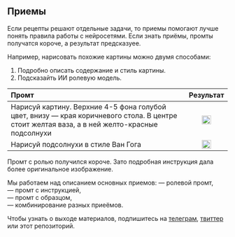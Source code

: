 ## Приемы

Если рецепты решают отдельные задачи, то приемы помогают лучше понять правила работы с нейросетями. Если знать приёмы, промты получатся короче, а результат предсказуее.

Например, нарисовать похожие картины можно двумя способами: 
1. Подробно описать содержание и стиль картины.
2. Подсказайть ИИ ролевую модель.

| Промт             |  Результат |
:-------------------------|:-------------------------:
Нарисуй картину. Верхние 4-5 фона голубой цвет, внизу — края коричневого стола. В центре стоит желтая ваза, а в ней желто-красные подсолнухи  | <img src="https://github.com/sorgel/temp/blob/1b04797366c69482a2b57f062c8773009a1d9ee1/gog.png" width="50%" height="50%">
Нарисуй подсолнухи в стиле Ван Гога  |  <img src="https://github.com/sorgel/temp/blob/1b04797366c69482a2b57f062c8773009a1d9ee1/van.png" width="50%" height="50%">

Промт с ролью получился короче. Зато подробная инструкция дала более оригинальное изображение.

Мы работаем над описанием основных приемов:
— ролевой промт,  
— промт с инструкцией,  
— промт с образцом,   
— комбинирование разных приеёмов.

Чтобы узнать о выходе материалов, подпишитесь на [телеграм](https://t.me/openprompting), [твиттер]([twitter.com/openprompting) или этот репозиторий.
